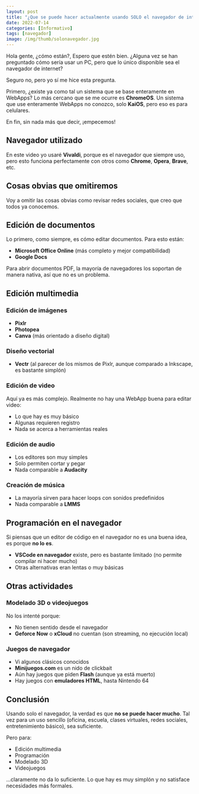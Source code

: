 ```yaml
---
layout: post
title: "¿Que se puede hacer actualmente usando SOLO el navegador de internet?"
date: 2022-07-14
categories: [Informativo]
tags: [navegador]
image: /img/thumb/solonavegador.jpg
---
```


Hola gente, ¿cómo están?, Espero que estén bien. ¿Alguna vez se han preguntado cómo sería usar un PC, pero que lo único disponible sea el navegador de internet?

Seguro no, pero yo sí me hice esta pregunta.

Primero, ¿existe ya como tal un sistema que se base enteramente en WebApps? Lo más cercano que se me ocurre es **ChromeOS**. Un sistema que use enteramente WebApps no conozco, solo **KaiOS**, pero eso es para celulares.

En fin, sin nada más que decir, ¡empecemos!


## Navegador utilizado

En este video yo usaré **Vivaldi**, porque es el navegador que siempre uso, pero esto funciona perfectamente con otros como **Chrome**, **Opera**, **Brave**, etc.

## Cosas obvias que omitiremos

Voy a omitir las cosas obvias como revisar redes sociales, que creo que todos ya conocemos.


## Edición de documentos

Lo primero, como siempre, es cómo editar documentos. Para esto están:

- **Microsoft Office Online** (más completo y mejor compatibilidad)
- **Google Docs**

Para abrir documentos PDF, la mayoría de navegadores los soportan de manera nativa, así que no es un problema.


## Edición multimedia

### Edición de imágenes

- **Pixlr**
- **Photopea**
- **Canva** (más orientado a diseño digital)

### Diseño vectorial

- **Vectr** (al parecer de los mismos de Pixlr, aunque comparado a Inkscape, es bastante simplón)

### Edición de video

Aquí ya es más complejo. Realmente no hay una WebApp buena para editar video:

- Lo que hay es muy básico
- Algunas requieren registro
- Nada se acerca a herramientas reales

### Edición de audio

- Los editores son muy simples
- Solo permiten cortar y pegar
- Nada comparable a **Audacity**

### Creación de música

- La mayoría sirven para hacer loops con sonidos predefinidos
- Nada comparable a **LMMS**


## Programación en el navegador

Si piensas que un editor de código en el navegador no es una buena idea, es porque **no lo es**.

- **VSCode en navegador** existe, pero es bastante limitado (no permite compilar ni hacer mucho)
- Otras alternativas eran lentas o muy básicas

## Otras actividades

### Modelado 3D o videojuegos

No los intenté porque:

- No tienen sentido desde el navegador
- **Geforce Now** o **xCloud** no cuentan (son streaming, no ejecución local)

### Juegos de navegador

- Vi algunos clásicos conocidos
- **Minijuegos.com** es un nido de clickbait
- Aún hay juegos que piden **Flash** (aunque ya está muerto)
- Hay juegos con **emuladores HTML**, hasta Nintendo 64

## Conclusión

Usando solo el navegador, la verdad es que **no se puede hacer mucho**. Tal vez para un uso sencillo (oficina, escuela, clases virtuales, redes sociales, entretenimiento básico), sea suficiente.

Pero para:

- Edición multimedia
- Programación
- Modelado 3D
- Videojuegos

...claramente no da lo suficiente. Lo que hay es muy simplón y no satisface necesidades más formales.